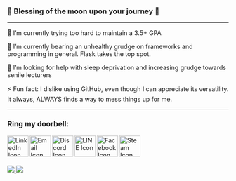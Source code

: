 ### 🧿 Blessing of the moon upon your journey 🧿
<hr>

🔭 I’m currently trying too hard to maintain a 3.5+ GPA

🌱 I’m currently bearing an unhealthy grudge on frameworks and programming in general. Flask takes the top spot.

🤔 I’m looking for help with sleep deprivation and increasing grudge towards senile lecturers

⚡ Fun fact: I dislike using GitHub, even though I can appreciate its versatility. It always, ALWAYS finds a way to mess things up for me.

<hr>

### Ring my doorbell:
<div>
  <a href="https://www.linkedin.com/in/jason-a-363305116/" target="_blank" rel="noopener noreferrer">
    <img align="left" alt="LinkedIn Icon" width="48px" src="https://img.icons8.com/ios-filled/50/4a90e2/linkedin.png"/>
  </a>
  
  <a href="mailto:ja669543@gmail.com">
    <img align="left" alt="Email Icon" width="48px" src="https://img.icons8.com/ios-filled/50/4a90e2/email.png"/>
  </a>
  
  <a href="https://discord.com/users/4106"> 
    <img align="left" alt="Discord Icon" width="48px" src="https://img.icons8.com/ios-filled/50/4a90e2/discord--v1.png"/>
  </a>

  <a href="http://line.me/ti/p/~gregetexe14">
    <img align="left" alt="LINE Icon" width="48px" src="https://img.icons8.com/3498DB/ios-filled/line-me"/>
  </a>
  
  <a href="https://www.facebook.com/fxlja1411/">
    <img align="left" alt="Facebook Icon" width="48px" src="https://img.icons8.com/ios-filled/50/4a90e2/facebook-new.png"/>
  </a>
  
  <a href="https://steamcommunity.com/id/fxlja1411/"> 
    <img align="left" alt="Steam Icon" width="48px" src="https://img.icons8.com/ios-filled/50/4a90e2/steam-circled.png"/>
  </a>
  
  <br>
  <br>
  <br>
  <br>
</div>

<div>
  <a href="">
    <img src="https://github-readme-stats.vercel.app/api?username=FXLJA&include_all_commits=true&show_icons=true&count_private=true&theme=react">
  </a>
  
  <a href="">
    <img src="https://github-readme-stats.vercel.app/api/top-langs/?username=FXLJA&langs_count=8&exclude_repo=hrd-biemers&hide=batchfile,shaderlab,hlsl,glsl&layout=compact&theme=react">
  </a>	
</div>
